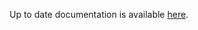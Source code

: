 <!-- DO NOT EDIT THIS FILE MANUALLY -->
<!-- Please read https://github.com/linuxserver/docker-baseimage-kasmvnc/blob/alpine320/.github/CONTRIBUTING.md -->
Up to date documentation is available [here](https://github.com/linuxserver/docker-baseimage-kasmvnc/blob/master/README.md).
